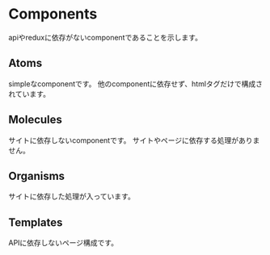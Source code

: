 # Components
apiやreduxに依存がないcomponentであることを示します。
## Atoms
simpleなcomponentです。
他のcomponentに依存せず、htmlタグだけで構成されています。
## Molecules
サイトに依存しないcomponentです。
サイトやページに依存する処理がありません。
## Organisms
サイトに依存した処理が入っています。
## Templates
APIに依存しないページ構成です。

